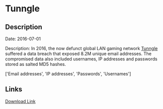 # Tunngle

## Description

Date: 2016-07-01

Description:
In 2016, the now defunct global LAN gaming network <a href="https://web.archive.org/web/20160305044242/http://www.tunngle.net/en/" target="_blank" rel="noopener">Tunngle</a> suffered a data breach that exposed 8.2M unique email addresses. The compromised data also included usernames, IP addresses and passwords stored as salted MD5 hashes.


['Email addresses', 'IP addresses', 'Passwords', 'Usernames']

## Links

[Download Link](https://link-to.net/1229997/41.07892843999561/dynamic/?r=dHVubmdsZS5uZXQ=)
